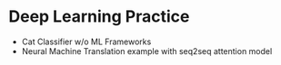 # Deep Learning Practice 
- Cat Classifier w/o ML Frameworks
- Neural Machine Translation example with seq2seq attention model

